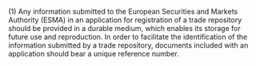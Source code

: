 (1) Any information submitted to the European Securities and Markets Authority (ESMA) in an application for registration of a trade repository should be provided in a durable medium, which enables its storage for future use and reproduction. In order to facilitate the identification of the information submitted by a trade repository, documents included with an application should bear a unique reference number.